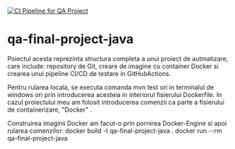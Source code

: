 [![CI Pipeline for QA Project](https://github.com/MadalinPB/qa-final-project-java/actions/workflows/ci.yml/badge.svg)](https://github.com/MadalinPB/qa-final-project-java/actions/workflows/ci.yml)

# qa-final-project-java

Poiectul acesta reprezinta structura completa a unui proiect de autmatizare, care include: repository de Git, creare de imagine cu container Docker si crearea unui pipeline CI/CD de testare in GitHubActions.

Pentru rularea locala, se executa comanda mvn test ori in terminalul de windows ori prin introducerea acesteia in interiorul fisierului Dockerfile. In cazul proiectului meu am folosit introducerea comenzii ca parte a fisierului de containerizare, "Docker" .

Construirea imaginii Docker am facut-o prin pornirea Docker-Engine si apoi rularea comenzilor:
docker build -t qa-final-project-java .
docker run --rm qa-final-project-java

